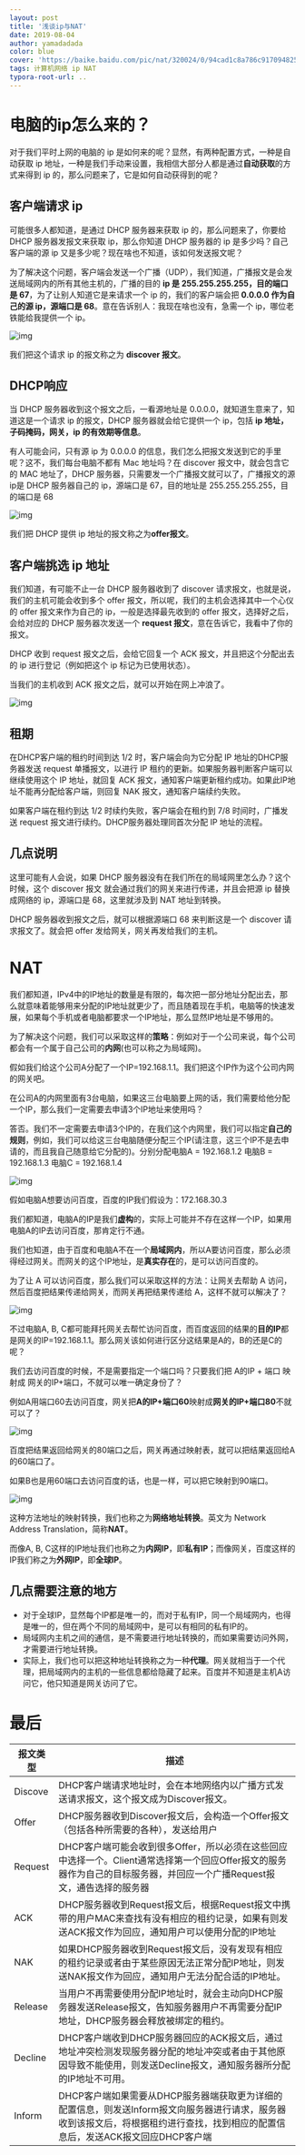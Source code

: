 ```yaml
---
layout: post
title: '浅谈ip与NAT'
date: 2019-08-04
author: yamadadada
color: blue
cover: 'https://baike.baidu.com/pic/nat/320024/0/94cad1c8a786c9170948255bca3d70cf3bc7570c?fr=lemma&ct=single#aid=0&pic=94cad1c8a786c9170948255bca3d70cf3bc7570c'
tags: 计算机网络 ip NAT
typora-root-url: ..
---
```


# 电脑的ip怎么来的？

对于我们平时上网的电脑的 ip 是如何来的呢？显然，有两种配置方式，一种是自动获取 ip 地址，一种是我们手动来设置，我相信大部分人都是通过**自动获取**的方式来得到 ip 的，那么问题来了，它是如何自动获得到的呢？

## 客户端请求 ip

可能很多人都知道，是通过 DHCP 服务器来获取 ip 的，那么问题来了，你要给 DHCP 服务器发报文来获取 ip，那么你知道 DHCP 服务器的 ip 是多少吗？自己客户端的源 ip 又是多少呢？现在啥也不知道，该如何发送报文呢？



为了解决这个问题，客户端会发送一个广播（UDP），我们知道，广播报文是会发送局域网内的所有其他主机的，广播的目的 **ip 是 255.255.255.255，目的端口是 67**，为了让别人知道它是来请求一个 ip 的，我们的客户端会把 **0.0.0.0 作为自己的源 ip，源端口是 68**。意在告诉别人：我现在啥也没有，急需一个 ip，哪位老铁能给我提供一个 ip。

![img](/assets/Snipaste_2019-08-04_20-37-37.png)

我们把这个请求 ip 的报文称之为 **discover 报文**。

## DHCP响应

当 DHCP 服务器收到这个报文之后，一看源地址是 0.0.0.0，就知道生意来了，知道这是一个请求 ip 的报文，DHCP 服务器就会给它提供一个 ip，包括 **ip 地址，子码掩码，网关，ip 的有效期等信息**。



有人可能会问，只有源 ip 为 0.0.0.0 的信息，我们怎么把报文发送到它的手里呢？这不，我们每台电脑不都有 Mac 地址吗？在 discover 报文中，就会包含它的 MAC 地址了，DHCP 服务器，只需要发一个广播报文就可以了，广播报文的源ip是 DHCP  服务器自己的 ip，源端口是 67，目的地址是 255.255.255.255，目的端口是 68

![img](/assets/Snipaste_2019-08-04_20-40-11.png)

我们把 DHCP 提供 ip 地址的报文称之为**offer报文**。

## 客户端挑选 ip 地址

我们知道，有可能不止一台 DHCP 服务器收到了 discover 请求报文，也就是说，我们的主机可能会收到多个 offer 报文，所以呢，我们的主机会选择其中一个心仪的 offer 报文来作为自己的 ip，一般是选择最先收到的 offer 报文，选择好之后，会给对应的 DHCP 服务器次发送一个 **request 报文**，意在告诉它，我看中了你的报文。



DHCP 收到 request 报文之后，会给它回复一个 ACK 报文，并且把这个分配出去的 ip 进行登记（例如把这个 ip 标记为已使用状态）。



当我们的主机收到 ACK 报文之后，就可以开始在网上冲浪了。

![img](/assets/Snipaste_2019-08-04_20-41-21.png)

## 租期

在DHCP客户端的租约时间到达 1/2 时，客户端会向为它分配 IP 地址的DHCP服务器发送 request 单播报文，以进行 IP 租约的更新。如果服务器判断客户端可以继续使用这个 IP 地址，就回复 ACK 报文，通知客户端更新租约成功。如果此IP地址不能再分配给客户端，则回复 NAK 报文，通知客户端续约失败。



如果客户端在租约到达 1/2 时续约失败，客户端会在租约到 7/8 时间时，广播发送 request 报文进行续约。DHCP服务器处理同首次分配 IP 地址的流程。

## 几点说明

这里可能有人会说，如果 DHCP 服务器没有在我们所在的局域网里怎么办？这个时候，这个 discover 报文 就会通过我们的网关来进行传递，并且会把源 ip 替换成网络的 ip，源端口是 68，这里就涉及到 NAT 地址到转换。



DHCP 服务器收到报文之后，就可以根据源端口 68 来判断这是一个 discover 请求报文了。就会把 offer 发给网关，网关再发给我们的主机。

# NAT

我们都知道，IPv4中的IP地址的数量是有限的，每次把一部分地址分配出去，那么就意味着能够用来分配的IP地址就更少了，而且随着现在手机，电脑等的快速发展，如果每个手机或者电脑都要求一个IP地址，那么显然IP地址是不够用的。



为了解决这个问题，我们可以采取这样的**策略**：例如对于一个公司来说，每个公司都会有一个属于自己公司的**内网**(也可以称之为局域网)。



假如我们给这个公司A分配了一个IP=192.168.1.1。我们把这个IP作为这个公司内网的网关吧。



在公司A的内网里面有3台电脑，如果这三台电脑要上网的话，我们需要给他分配一个IP，那么我们一定需要去申请3个IP地址来使用吗？



答否。我们不一定需要去申请3个IP的，在我们这个内网里，我们可以指定**自己的规则**，例如，我们可以给这三台电脑随便分配三个IP(请注意，这三个IP不是去申请的，而且我自己随意给它分配的)。分别分配电脑A = 192.168.1.2   电脑B = 192.168.1.3 电脑C = 192.168.1.4

![img](/assets/Snipaste_2019-08-04_20-45-25.png)

假如电脑A想要访问百度，百度的IP我们假设为：172.168.30.3



我们都知道，电脑A的IP是我们**虚构**的，实际上可能并不存在这样一个IP，如果用电脑A的IP去访问百度，那肯定行不通。



我们也知道，由于百度和电脑A不在一个**局域网内**，所以A要访问百度，那么必须得经过网关。而网关的这个IP地址，是**真实存在**的，是可以访问百度的。



为了让 A 可以访问百度，那么我们可以采取这样的方法：让网关去帮助 A 访问，然后百度把结果传递给网关，而网关再把结果传递给 A，这样不就可以解决了？

![img](/assets/Snipaste_2019-08-04_20-47-57.png)

不过电脑A, B, C都可能拜托网关去帮忙访问百度，而百度返回的结果的**目的IP**都是网关的IP=192.168.1.1。那么网关该如何进行区分这结果是A的，B的还是C的呢？



我们去访问百度的时候，不是需要指定一个端口吗？只要我们把 A的IP + 端口  映射成  网关的IP+端口，不就可以唯一确定身份了？



例如A用端口60去访问百度，网关把**A的IP+端口60**映射成**网关的IP+端口80**不就可以了？

![img](/assets/Snipaste_2019-08-04_20-49-40.png)

百度把结果返回给网关的80端口之后，网关再通过映射表，就可以把结果返回给A的60端口了。



如果B也是用60端口去访问百度的话，也是一样，可以把它映射到90端口。

![img](/assets/Snipaste_2019-08-04_20-50-38.png)

这种方法地址的映射转换，我们也称之为**网络地址转换**。英文为 Network Address Translation，简称**NAT**。



而像A, B, C这样的IP地址我们也称之为**内网IP**，即**私有IP**；而像网关，百度这样的IP我们称之为**外网IP**，即**全球IP**。

## **几点需要注意的地方**

- 对于全球IP，显然每个IP都是唯一的，而对于私有IP，同一个局域网内，也得是唯一的，但在两个不同的局域网中，是可以有相同的私有IP的。
- 局域网内主机之间的通信，是不需要进行地址转换的，而如果需要访问外网，才需要进行地址转换。
- 实际上，我们也可以把这种地址转换称之为一种**代理**。网关就相当于一个代理，把局域网内的主机的一些信息都给隐藏了起来。百度并不知道是主机A访问它，他只知道是网关访问了它。

# 最后

| 报文类型 | 描述                                                         |
| -------- | ------------------------------------------------------------ |
| Discove  | DHCP客户端请求地址时，会在本地网络内以广播方式发送请求报文，这个报文成为Discover报文。 |
| Offer    | DHCP服务器收到Discover报文后，会构造一个Offer报文（包括各种所需要的各种），发送给用户 |
| Request  | DHCP客户端可能会收到很多Offer，所以必须在这些回应中选择一个。Client通常选择第一个回应Offer报文的服务器作为自己的目标服务器，并回应一个广播Request报文，通告选择的服务器 |
| ACK      | DHCP服务器收到Request报文后，根据Request报文中携带的用户MAC来查找有没有相应的租约记录，如果有则发送ACK报文作为回应，通知用户可以使用分配的IP地址 |
| NAK      | 如果DHCP服务器收到Request报文后，没有发现有相应的租约记录或者由于某些原因无法正常分配IP地址，则发送NAK报文作为回应，通知用户无法分配合适的IP地址。 |
| Release  | 当用户不再需要使用分配IP地址时，就会主动向DHCP服务器发送Release报文，告知服务器用户不再需要分配IP地址，DHCP服务器会释放被绑定的租约。 |
| Decline  | DHCP客户端收到DHCP服务器回应的ACK报文后，通过地址冲突检测发现服务器分配的地址冲突或者由于其他原因导致不能使用，则发送Decline报文，通知服务器所分配的IP地址不可用。 |
| Inform   | DHCP客户端如果需要从DHCP服务器端获取更为详细的配置信息，则发送Inform报文向服务器进行请求，服务器收到该报文后，将根据租约进行查找，找到相应的配置信息后，发送ACK报文回应DHCP客户端 |
